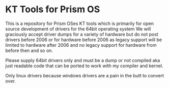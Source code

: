 # KT Tools for Prism OS

This is a repository for Prism OSes KT tools which is primarily for open source development of drivers for the 64bit operating system
We will graciously accept driver dumps for a variety of hardware but do not post drivers before 2006 or for hardware before 2006 as legacy support will be limited to hardware after 2006 and no legacy support for hardware from before then and so on.

Please supply 64bit drivers only and must be a dump or not compiled aka just readable code that can be ported to work with my compiler and kernel.

Only linux drivers because windows drivers are a pain in the butt to convert over.
